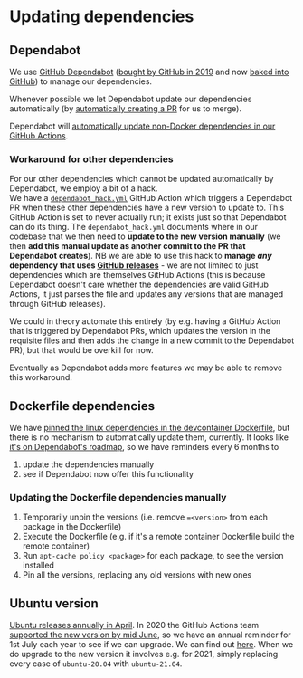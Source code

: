 # Updating dependencies

## Dependabot

We use [GitHub Dependabot](https://docs.github.com/en/github/administering-a-repository/keeping-your-dependencies-updated-automatically) 
([bought by GitHub in 2019](https://dependabot.com/blog/hello-github/) and now 
[baked into GitHub](https://github.blog/2020-06-01-keep-all-your-packages-up-to-date-with-dependabot/)) 
to manage our dependencies.

Whenever possible we let Dependabot update our dependencies automatically (by 
[automatically creating a PR](https://docs.github.com/en/github/administering-a-repository/managing-pull-requests-for-dependency-updates#about-github-dependabot-pull-requests)
for us to merge).

Dependabot will 
[automatically update non-Docker dependencies in our GitHub Actions](https://github.blog/2020-06-25-dependabot-now-updates-your-actions-workflows/).

### Workaround for other dependencies

For our other dependencies which cannot be updated automatically by Dependabot, we employ a bit of a hack.  
We have a [`dependabot_hack.yml`](workflows/dependabot_hack.yml) GitHub Action which triggers a Dependabot PR when these other dependencies have a new version to update to.  This GitHub Action is set to never actually run; it exists just so that Dependabot can do its thing.  The `dependabot_hack.yml` documents where in our codebase that we then need to **update to the new version manually** (we then **add this manual update as another commit to the PR that Dependabot creates**).  NB we are able to use this hack to **manage _any_ dependency that uses 
[GitHub releases](https://docs.github.com/en/github/administering-a-repository/about-releases)** - we are not limited to just dependencies which are themselves GitHub Actions (this is because Dependabot doesn't care
whether the dependencies are valid GitHub Actions, it just parses the file and updates any versions that are
managed through GitHub releases).

We could in theory automate this entirely (by e.g. having a GitHub Action that is triggered by Dependabot PRs,
which updates the version in the requisite files and then adds the change in a new commit to the Dependabot PR),
but that would be overkill for now.

Eventually as Dependabot adds more features we may be able to remove this workaround.


## Dockerfile dependencies

We have [pinned the linux dependencies in the devcontainer Dockerfile](https://github.com/agilepathway/hoverfly-github-action/pull/46/files), but there is no mechanism to automatically update them, currently.  It looks like [it's on Dependabot's roadmap](https://github.com/dependabot/dependabot-core/issues/2129#issuecomment-511552345), so we have reminders every 6 months to 
1. update the dependencies manually
2. see if Dependabot now offer this functionality

### Updating the Dockerfile dependencies manually

1. Temporarily unpin the versions (i.e. remove `=<version>` from each package in the Dockerfile)
2. Execute the Dockerfile (e.g. if it's a remote container Dockerfile build the remote container)
3. Run `apt-cache policy <package>` for each package, to see the version installed
4. Pin all the versions, replacing any old versions with new ones


## Ubuntu version

[Ubuntu releases annually in April](https://wiki.ubuntu.com/Releases).  In 2020 the GitHub Actions team [supported the new version by mid June](https://github.com/actions/virtual-environments/issues/228#issuecomment-644065532), so we have an annual reminder for 1st July each year to see if we can upgrade.  We can find out [here](https://docs.github.com/en/actions/reference/virtual-environments-for-github-hosted-runners#supported-runners-and-hardware-resources).  When we do upgrade to the new version it involves e.g. for 2021, simply replacing every case of `ubuntu-20.04` with `ubuntu-21.04`.

